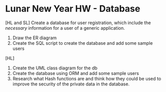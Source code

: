 # Lunar New Year HW - Database


[HL and SL]
Create a database for user registration, which include the *necessary* information for a user of a generic application. 
1. Draw the ER diagram
2. Create the SQL script to create the database and add some sample users

[HL]
1. Create the UML class diagram for the db
2. Create the database using ORM and add some sample users
3. Research what Hash functions are and think how they could be used to improve the security of the private data in the database.
